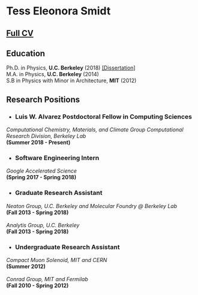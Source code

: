 # Tess Eleonora Smidt

## [Full CV](pdfs/TessSmidt_CV_202010.pdf)

## Education

Ph.D. in Physics, <b>U.C. Berkeley</b> (2018)  [[Dissertation]](pdfs/TES_dissertation_small.pdf)<br>
M.A. in Physics, <b> U.C. Berkeley</b> (2014) <br>
S.B in Physics with Minor in Architecture, <b>MIT</b> (2012)


## Research Positions

* ### Luis W. Alvarez Postdoctoral Fellow in Computing Sciences
<i>Computational Chemistry, Materials, and Climate Group
Computational Research Division, Berkeley Lab</i>
<br>
<b>(Summer 2018 - Present)</b>

* ### Software Engineering Intern
<i> Google Accelerated Science </i>
<br>
<b>(Spring 2017 - Spring 2018)</b>

* ### Graduate Research Assistant
<i> Neaton Group, U.C. Berkeley and Molecular Foundry @ Berkeley Lab </i>
<br>
<b> (Fall 2013 - Spring 2018) </b>
<br>
<br>
<i> Analytis Group, U.C. Berkeley </i>
<br>
<b> (Fall 2013 - Spring 2018) </b>

* ### Undergraduate Research Assistant
<i> Compact Muon Solenoid, MIT and CERN </i>
<br>
<b>(Summer 2012)</b>
<br>
<br>
<i> Conrad Group, MIT and Fermilab </i>
<br>
<b>(Fall 2010 - Spring 2012)</b>
